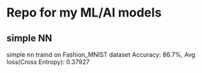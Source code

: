 # Repo for my ML/AI models

## simple NN
simple nn traind on Fashion_MNIST dataset
Accuracy: 86.7%, Avg loss(Cross Entropy): 0.37927
